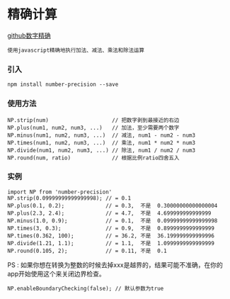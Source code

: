 
# 精确计算 #

[github数字精确](ttps://github.com/zhangshu360/number-precision)
 
 
    使用javascript精确地执行加法、减法、乘法和除法运算  
      

### 引入 ###

    npm install number-precision --save


### 使用方法 ###

    NP.strip(num)                    // 把数字剥到最接近的右边
    NP.plus(num1, num2, num3, ...)   // 加法，至少需要两个数字
    NP.minus(num1, num2, num3, ...)  // 减法, num1 - num2 - num3
    NP.times(num1, num2, num3, ...)  // 乘法, num1 * num2 * num3
    NP.divide(num1, num2, num3, ...) // 除法, num1 / num2 / num3
    NP.round(num, ratio)             // 根据比例ratio四舍五入


### 实例 ###
    import NP from 'number-precision'
    NP.strip(0.09999999999999998); // = 0.1
    NP.plus(0.1, 0.2);             // = 0.3,  不是  0.30000000000000004
    NP.plus(2.3, 2.4);             // = 4.7,  不是  4.699999999999999
    NP.minus(1.0, 0.9);            // = 0.1,  不是  0.09999999999999998
    NP.times(3, 0.3);              // = 0.9,  不是  0.8999999999999999
    NP.times(0.362, 100);          // = 36.2, 不是  36.199999999999996
    NP.divide(1.21, 1.1);          // = 1.1,  不是  1.0999999999999999
    NP.round(0.105, 2);            // = 0.11, 不是  0.1

   PS : 如果你想在转换为整数的时候去掉xxx是越界的，结果可能不准确，在你的app开始使用这个来关闭边界检查。 

    NP.enableBoundaryChecking(false); // 默认参数为true
  